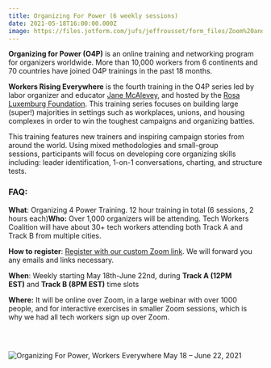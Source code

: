 ```yaml
---
title: Organizing For Power (6 weekly sessions)
date: 2021-05-18T16:00:00.000Z
image: https://files.jotform.com/jufs/jeffrousset/form_files/Zoom%20and%20email-O4Pdesign.604fe417a36017.86319049.png
---
```

**Organizing for Power (O4P)** is an online training and networking program for organizers worldwide. More than 10,000 workers from 6 continents and 70 countries have joined O4P trainings in the past 18 months.

**Workers Rising Everywhere** is the fourth training in the O4P series led by labor organizer and educator [Jane McAlevey](https://janemcalevey.com/), and hosted by the [Rosa Luxemburg Foundation](https://www.rosalux.de/en/o4p). This training series focuses on building large (super!) majorities in settings such as workplaces, unions, and housing complexes in order to win the toughest campaigns and organizing battles.

This training features new trainers and inspiring campaign stories from around the world. Using mixed methodologies and small-group sessions, participants will focus on developing core organizing skills including: leader identification, 1-on-1 conversations, charting, and structure tests.

### FAQ: 

**What**: Organizing 4 Power Training. 12 hour training in total (6 sessions, 2 hours each)**Who:** Over 1,000 organizers will be attending. Tech Workers Coalition will have about 30+ tech workers attending both Track A and Track B from multiple cities.

**How to register**: [Register with our custom Zoom link](https://us02web.zoom.us/meeting/register/tZYkf-2uqDkoHtROZMmElzqCw-isJY2vAkAl). We will forward you any emails and links necessary.

**When**: Weekly starting May 18th-June 22nd, during **Track A (12PM EST)** and **Track B (8PM EST)** time slots

**Where:** It will be online over Zoom, in a large webinar with over 1000 people, and for interactive exercises in smaller Zoom sessions, which is why we had all tech workers sign up over Zoom.

###  



![Organizing For Power, Workers Everywhere May 18 – June 22, 2021](https://files.jotform.com/jufs/jeffrousset/form_files/Zoom%20and%20email-O4Pdesign.604fe417a36017.86319049.png)
